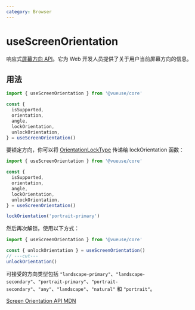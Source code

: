 ```yaml
---
category: Browser
---
```


# useScreenOrientation

响应式[屏幕方向 API](https://developer.mozilla.org/en-US/docs/Web/API/Screen_Orientation_API)。它为 Web 开发人员提供了关于用户当前屏幕方向的信息。

## 用法

```ts
import { useScreenOrientation } from '@vueuse/core'

const {
  isSupported,
  orientation,
  angle,
  lockOrientation,
  unlockOrientation,
} = useScreenOrientation()
```

要锁定方向，你可以将 [OrientationLockType](https://developer.mozilla.org/en-US/docs/Web/API/ScreenOrientation/type) 传递给 lockOrientation 函数：

```ts
import { useScreenOrientation } from '@vueuse/core'

const {
  isSupported,
  orientation,
  angle,
  lockOrientation,
  unlockOrientation,
} = useScreenOrientation()

lockOrientation('portrait-primary')
```

然后再次解锁，使用以下方式：

```ts
import { useScreenOrientation } from '@vueuse/core'

const { unlockOrientation } = useScreenOrientation()
// ---cut---
unlockOrientation()
```

可接受的方向类型包括 `"landscape-primary"`、`"landscape-secondary"`、`"portrait-primary"`、`"portrait-secondary"`、`"any"`、`"landscape"`、`"natural"` 和 `"portrait"`。

[Screen Orientation API MDN](https://developer.mozilla.org/en-US/docs/Web/API/Screen_Orientation_API)
